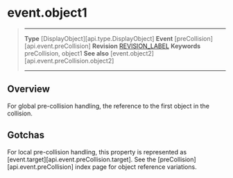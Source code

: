 
# event.object1

> --------------------- ------------------------------------------------------------------------------------------
> __Type__              [DisplayObject][api.type.DisplayObject]
> __Event__             [preCollision][api.event.preCollision]
> __Revision__          [REVISION_LABEL](REVISION_URL)
> __Keywords__          preCollision, object1
> __See also__			[event.object2][api.event.preCollision.object2]
> --------------------- ------------------------------------------------------------------------------------------

## Overview

For global pre-collision handling, the reference to the first object in the collision.


## Gotchas

For local pre-collision handling, this property is represented as [event.target][api.event.preCollision.target]. See the [preCollision][api.event.preCollision] index page for object reference variations.